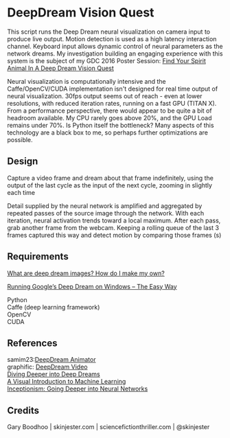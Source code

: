 # DeepDream Vision Quest
This script runs the Deep Dream neural visualization on camera input to produce live output. Motion detection is used as a high latency interaction channel. Keyboard input allows dynamic control of neural parameters as the network dreams. My investigation building an engaging experience with this system is the subject of my GDC 2016 Poster Session: [Find Your Spirit Animal In A Deep Dream Vision Quest](http://schedule.gdconf.com/session/find-your-spirit-animal-in-a-deep-dream-vision-quest)

Neural visualization is computationally intensive and the Caffe/OpenCV/CUDA implementation isn't designed for real time output of neural visualization. 30fps output seems out of reach - even at lower resolutions, with reduced iteration rates, running on a fast GPU (TITAN X). From a performance perspective, there would appear to be quite a bit of headroom available. My CPU rarely goes above 20%, and the GPU Load remains under 70%. Is Python itself the bottleneck? Many aspects of this technology are a black box to me, so perhaps further optimizations are possible.

## Design
Capture a video frame and dream about that frame indefinitely, using the output of the last cycle as the input of the next cycle, zooming in slightly each time

Detail supplied by the neural network is amplified and aggregated by repeated passes of the source image through the network. With each iteration, neural activation trends toward a local maximum. After each pass, grab another frame from the webcam. Keeping a rolling queue of the last 3 frames captured this way and detect motion by comparing those frames (s)

## Requirements
[What are deep dream images? How do I make my own?](https://www.reddit.com/r/deepdream/comments/3cawxb/what_are_deepdream_images_how_do_i_make_my_own/)

[Running Google’s Deep Dream on Windows – The Easy Way](http://thirdeyesqueegee.com/deepdream/2015/07/19/running-googles-deep-dream-on-windows-with-or-without-cuda-the-easy-way/)

Python  
Caffe (deep learning framework)  
OpenCV  
CUDA

## References
samim23:[DeepDream Animator](https://github.com/samim23/DeepDreamAnim)  
graphific: [DeepDream Video](https://github.com/graphific/DeepDreamVideo)  
[Diving Deeper into Deep Dreams](http://www.kpkaiser.com/machine-learning/diving-deeper-into-deep-dreams)  
[A Visual Introduction to Machine Learning](http://www.r2d3.us/visual-intro-to-machine-learning-part-1)  
[Inceptionism: Going Deeper into Neural Networks](http://googleresearch.blogspot.com/2015/06/inceptionism-going-deeper-into-neural.html)  

## Credits
Gary Boodhoo | skinjester.com | sciencefictionthriller.com | @skinjester



